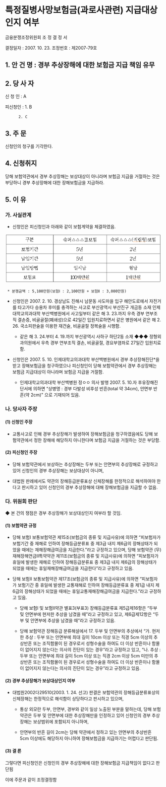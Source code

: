 # 특정질병사망보험금(과로사관련) 지급대상인지 여부

금융분쟁조정위원회
조 정 결 정 서

결정일자 : 2007. 10. 23.
조정번호 : 제2007-79호

## 1. 안 건 명 : 경부 추상장해에 대한 보험금 지급 책임 유무 

## 2. 당 사 자

신 청 인 : A
     
피신청인 : 1. B

          2. C

## 3. 주    문

신청인의 청구를 기각한다.

## 4. 신청취지

당해 보험약관에서 경부 추상장해는 보상대상이 아니라며 보험금 지급을 거절하는 것은 부당하니 경부 추상장해에 대한 장해보험금을 지급하라.

## 5. 이   유

### 가. 사실관계

* 신청인은 피신청인과 아래와 같이 보험계약을 체결하였음. 

![alt image](https://raw.githubusercontent.com/aijinet/bodoc-claim-contents/master/contents/images/44_1.PNG)

 <!--   
구 분
보 험 Ⅰ
보 험 Ⅱ
보험종목
(무)ㅇㅇㅇㅇㅇⅢ보험
◎◎◎◎설계보험
보험계약자
김ㅇㅇ
김ㅇㅇ
피보험자
김ㅇㅇ
김ㅇㅇ
계약일자
2003. 10. 9.
2004. 3. 31.
보험료(월)
82,100원
189,400원
보험가입금액
4천만원
2천만원
피신청인
ㅇㅇ생명보험(주)
ㅇㅇ생명보험(주)
-->


     * 분쟁금액 : 5,100만원(보험Ⅰ : 2,100만원 + 보험Ⅱ : 3,000만원)
                         
* 신청인은 2007. 2. 10. 경상남도 진해시 남문동 사도마을 입구 해안도로에서 자전거를 타고가다 승용차 후미를 충격하는 사고로 부산광역시 부산진구 개금동 소재 인제대학교의과대학 부산백병원에서 사고일부터 같은 해 3. 23.까지 우측 경부 연부조직 결손증, 비골골절(폐쇄성)으로 42일간 입원치료하면서 같은 병원에서 같은 해 2. 26. 국소피판술을 이용한 재건술, 비골골절 정복술을 시행함.
  
  * 같은 해 3. 24.부터 4. 19.까지 부산광역시 사하구 하단2동 소재 ◆◆◆ 정형외과의원에서 우측 경부 연부조직 결손, 비골골절, 경요부염좌로 27일간 입원치료함.

* 신청인은 2007. 5. 10. 인제대학교의과대학 부산백병원에서 경부 추상장해진단*을 받고 장해보험금을 청구하였으나 피신청인이 당해 보험약관에서 경부 추상장해는 보험금 지급대상이 아니라며 보험금 지급을 거절함.

  * 인제대학교의과대학 부산백병원 정ㅇㅇ 의사 발행 2007. 5. 10.자 후유장해진단서에 의하면 “상병명 : 경부 다발성 비후성 반흔(total 약 34cm), 안면부 반흔(약 2cm)" 으로 기재되어 있음.



### 나. 당사자 주장

#### (1) 신청인 주장

* 교통사고로 인해 경부 추상장해가 발생하여 장해보험금을 청구하였음에도 당해 보험약관에서 정한 장해에 해당하지 아니한다며 보험금 지급을 거절하는 것은 부당함.

#### (2) 피신청인 주장

* 당해 보험약관에서 보상하는 추상장해는 두부 또는 안면부의 추상장해로 규정하고 있어 신청인의 경부 추상장해는 보상대상이  아니며,

* 대법원 판례에서도 약관의 장해등급분류표상 신체장해를 한정적으로 해석하여야 한다고 판시하고 있어 신청인의 경부 추상장해에 대해 장해보험금을 지급할 수 없음. 

### 다. 위원회 판단

  ◆ 본 건의 쟁점은 경부 추상장해가 보상대상인지 여부라 할 것임.


#### (1) 보험약관 규정

* 당해 보험Ⅰ 보통보험약관 제15조(보험금의 종류 및 지급사유)에 의하면 “피보험자가 보험기간 중 재해로 인하여 장해등급분류표 중 제3급 내지 제6급의 장해상태가 되었을 때에는 재해장해급여금을 지급한다.”라고 규정하고 있으며, 당해 보험약관 (무)재해장해연금Ⅱ특약약관 제11조(보험금의 종류 및 지급사유)에 의하면 “피보험자가 휴일에 발생한 재해로 인하여 장해등급분류표 중 제3급 내지 제6급의 장해상태가 되었을 때에는 휴일재해장해급여금을 지급한다”라고 규정하고 있음. 

* 당해 보험Ⅱ 보통보험약관 제17조(보험금의 종류 및 지급사유)에 의하면 “피보험자가 보험기간 중 휴일에 발생한 교통재해로 인하여 장해등급분류표 중 제1급 내지 제6급의 장해상태가 되었을 때에는 휴일교통재해장해급여금을 지급한다.”라고 규정하고 있음.

  * 당해 보험Ⅰ 및 보험Ⅱ약관 별표3(부표3) 장해등급분류표 제5급제16항은 “두부 및 안면부에 현저한 추상을 남겼을 때”라고 규정하고 있고, 제6급제12항은 “두부 및 안면부에 추상을 남겼을 때”라고 규정하고 있음.  

  * 당해 보험약관 장해등급 분류해설에서 17. 두부 및 안면부의 추상에서 “가. 현저한 추상 : 두부 또는 안면부에 최대 길이 10cm 이상 또는 직경 5cm 이상의 추상반흔 또는 조직함몰이 된 경우로서 성형수술을 하여도 더 이상 반흔이나 함몰이 없어지지 않는다는 의사의 진단이 있는 경우”라고 규정하고 있고, “나. 추상 : 두부 또는 안면부에 최대 길이 5cm 이상 또는 직경 2cm 이상 5cm 미만의 추상반흔 또는 조직함몰이 된 경우로서 성형수술을 하여도 더 이상 반흔이나 함몰이 없어지지 않는다는 의사의 진단이 있는 경우”라고 규정하고 있음.

#### (2) 경부 추상장해가 보상대상인지 여부
     
* 대법원2002다29510(2003. 1. 24. 선고) 판결은 보험약관의 장해등급분류표상의 신체장해는 한정적으로 해석함이 상당하다고 판시하고 있으며,
    
  * 통상 외모란 두부, 안면부, 경부와 같이 일상 노출된 부분을 말하는데, 당해 보험약관은 두부 및 안면부에 대한 추상장해만을 인정하고 있어 신청인의 경부 추상장해는 보상범위에 포함되지 아니하며,

   * 안면부의 반흔 길이 2cm는 당해 약관에서 정하고 있는 안면부의 추상반흔 5cm 이상에도 해당하지 아니하여 장해보험금을 지급하기는 어렵다고 판단됨.

#### (3) 결 론

그렇다면 피신청인은 신청인의 경부 추상장해에 대한 장해보험금 지급책임이 없다고 판단됨

이에 주문과 같이 조정결정함